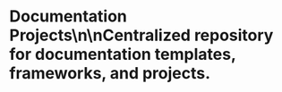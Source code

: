 # Documentation Projects\n\nCentralized repository for documentation templates, frameworks, and projects.
